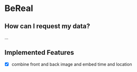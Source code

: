 
# BeReal

## How can I request my data?

...

## Implemented Features

- [x] combine front and back image and embed time and location
